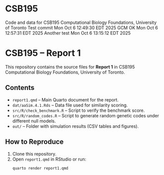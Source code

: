 # CSB195
Code and data for CSB195 Computational Biology Foundations, University of Toronto
Test commit Mon Oct  6 12:49:30 EDT 2025
GCM OK Mon Oct  6 12:57:31 EDT 2025
Another test Mon Oct  6 13:15:12 EDT 2025

# CSB195 – Report 1

This repository contains the source files for **Report 1** in CSB195 Computational Biology Foundations, University of Toronto.

## Contents
- `report1.qmd` – Main Quarto document for the report.  
- `dat/aaSim.4.1.Rds` – Data file used for similarity scoring.  
- `src/R/check_benchmark.R` – Script to verify the benchmark score.  
- `src/R/random_codes.R` – Script to generate random genetic codes under different null models.  
- `out/` – Folder with simulation results (CSV tables and figures).  

## How to Reproduce
1. Clone this repository.  
2. Open `report1.qmd` in RStudio or run:  
   ```bash
   quarto render report1.qmd
